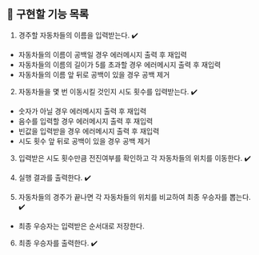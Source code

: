 
## 🚗 구현할 기능 목록

1. 경주할 자동차들의 이름을 입력받는다. ✔️
- 자동차들의 이름이 공백일 경우 에러메시지 출력 후 재입력
- 자동차들의 이름의 길이가 5를 초과할 경우 에러메시지 출력 후 재입력
- 자동차들의 이름 앞 뒤로 공백이 있을 경우 공백 제거

2. 자동차들을 몇 번 이동시킬 것인지 시도 횟수를 입력받는다. ✔️
- 숫자가 아닐 경우 에러메시지 출력 후 재입력
- 음수를 입력할 경우 에러메시지 출력 후 재입력
- 빈값을 입력받을 경우 에러메시지 출력 후 재입력
- 시도 횟수 앞 뒤로 공백이 있을 경우 공백 제거

3. 입력받은 시도 횟수만큼 전진여부를 확인하고 각 자동차들의 위치를 이동한다. ✔️

4. 실행 결과를 출력한다. ✔️

5. 자동차들의 경주가 끝나면 각 자동차들의 위치를 비교하여 최종 우승자를 뽑는다. ✔️
- 최종 우승자는 입력받은 순서대로 저장한다.

6. 최종 우승자를 출력한다. ✔️
